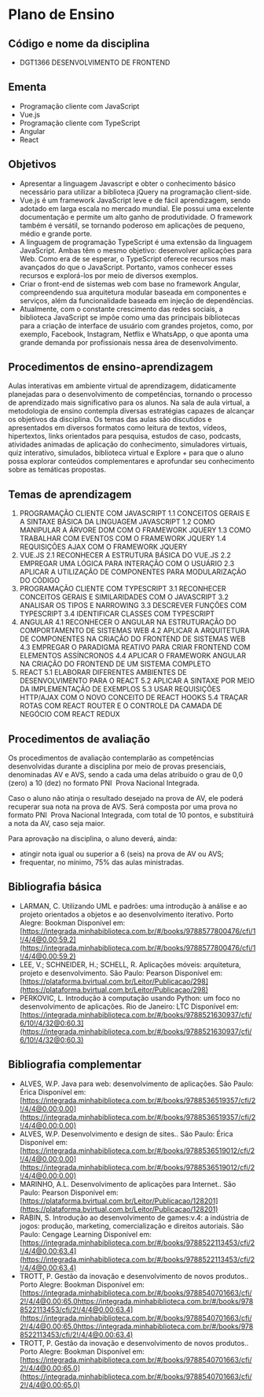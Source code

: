 # Plano de Ensino

## Código e nome da disciplina

- DGT1366 DESENVOLVIMENTO DE FRONT­END

## Ementa

- Programação cliente com JavaScript
- Vue.js
- Programação cliente com TypeScript
- Angular
- React

## Objetivos

- Apresentar a linguagem Javascript e obter o conhecimento básico necessário para utilizar a biblioteca jQuery na programação client­-side.
- Vue.js é um framework JavaScript leve e de fácil aprendizagem, sendo adotado em larga escala no mercado mundial. Ele possui uma excelente documentação e permite um alto ganho de produtividade. O framework também é versátil, se tornando poderoso em aplicações de pequeno, médio e grande porte.
- A linguagem de programação TypeScript é uma extensão da linguagem JavaScript. Ambas têm o mesmo objetivo: desenvolver aplicações para Web. Como era de se esperar, o TypeScript oferece recursos mais avançados do que o JavaScript. Portanto, vamos conhecer esses recursos e explorá-los por meio de diversos exemplos.
- Criar o front-­end de sistemas web com base no framework Angular, compreendendo sua arquitetura modular baseada em componentes e serviços, além da funcionalidade baseada em injeção de dependências.
- Atualmente, com o constante crescimento das redes sociais, a biblioteca JavaScript se impõe como uma das principais bibliotecas para a criação de interface de usuário com grandes projetos, como, por exemplo, Facebook, Instagram, Netflix e WhatsApp, o que aponta uma grande demanda por profissionais nessa área de desenvolvimento.

## Procedimentos de ensino-aprendizagem

Aulas interativas em ambiente virtual de aprendizagem, didaticamente planejadas para o desenvolvimento de competências, tornando o processo de aprendizado mais significativo para os alunos. Na sala de aula virtual, a metodologia de ensino contempla diversas estratégias capazes de alcançar os objetivos da disciplina. Os temas das aulas são discutidos e apresentados em diversos formatos como leitura de textos, vídeos, hipertextos, links orientados para pesquisa, estudos de caso, podcasts, atividades animadas de aplicação do conhecimento, simuladores virtuais, quiz interativo, simulados, biblioteca virtual e Explore + para que o aluno possa explorar conteúdos complementares e aprofundar seu conhecimento sobre as temáticas propostas.

## Temas de aprendizagem

1. PROGRAMAÇÃO CLIENTE COM JAVASCRIPT
   1.1 CONCEITOS GERAIS E A SINTAXE BÁSICA DA LINGUAGEM JAVASCRIPT
   1.2 COMO MANIPULAR A ÁRVORE DOM COM O FRAMEWORK JQUERY
   1.3 COMO TRABALHAR COM EVENTOS COM O FRAMEWORK JQUERY
   1.4 REQUISIÇÕES AJAX COM O FRAMEWORK JQUERY
2. VUE.JS
   2.1 RECONHECER A ESTRUTURA BÁSICA DO VUE.JS
   2.2 EMPREGAR UMA LÓGICA PARA INTERAÇÃO COM O USUÁRIO
   2.3 APLICAR A UTILIZAÇÃO DE COMPONENTES PARA MODULARIZAÇÃO DO CÓDIGO
3. PROGRAMAÇÃO CLIENTE COM TYPESCRIPT
   3.1 RECONHECER CONCEITOS GERAIS E SIMILARIDADES COM O JAVASCRIPT
   3.2 ANALISAR OS TIPOS E NARROWING
   3.3 DESCREVER FUNÇÕES COM TYPESCRIPT
   3.4 IDENTIFICAR CLASSES COM TYPESCRIPT
4. ANGULAR
   4.1 RECONHECER O ANGULAR NA ESTRUTURAÇÃO DO COMPORTAMENTO DE SISTEMAS WEB
   4.2 APLICAR A ARQUITETURA DE COMPONENTES NA CRIAÇÃO DO FRONT­END DE SISTEMAS WEB
   4.3 EMPREGAR O PARADIGMA REATIVO PARA CRIAR FRONT­END COM ELEMENTOS ASSÍNCRONOS
   4.4 APLICAR O FRAMEWORK ANGULAR NA CRIAÇÃO DO FRONT­END DE UM SISTEMA COMPLETO
5. REACT
   5.1 ELABORAR DIFERENTES AMBIENTES DE DESENVOLVIMENTO PARA O REACT
   5.2 APLICAR A SINTAXE POR MEIO DA IMPLEMENTAÇÃO DE EXEMPLOS
   5.3 USAR REQUISIÇÕES HTTP/AJAX COM O NOVO CONCEITO DE REACT HOOKS
   5.4 TRAÇAR ROTAS COM REACT ROUTER E O CONTROLE DA CAMADA DE NEGÓCIO COM REACT REDUX

## Procedimentos de avaliação

Os procedimentos de avaliação contemplarão as competências desenvolvidas durante a disciplina por meio de provas presenciais, denominadas AV e AVS, sendo a cada uma delas atribuído o grau de 0,0 (zero) a 10 (dez) no formato PNI ­ Prova Nacional Integrada.

Caso o aluno não atinja o resultado desejado na prova de AV, ele poderá recuperar sua nota na prova
de AVS. Será composta por uma prova no formato PNI ­ Prova Nacional Integrada, com total de 10 pontos, e substituirá a nota da AV, caso seja maior.

Para aprovação na disciplina, o aluno deverá, ainda:

- atingir nota igual ou superior a 6 (seis) na prova de AV ou AVS;
- frequentar, no mínimo, 75% das aulas ministradas.

## Bibliografia básica

- LARMAN, C. Utilizando UML e padrões: uma introdução à análise e ao projeto orientados a
  objetos e ao desenvolvimento iterativo. Porto Alegre: Bookman
  Disponível em: [https://integrada.minhabiblioteca.com.br/#/books/9788577800476/cfi/1!/4/4@0.00:59.2](https://integrada.minhabiblioteca.com.br/#/books/9788577800476/cfi/1!/4/4@0.00:59.2)
- LEE, V.; SCHNEIDER, H.; SCHELL, R. Aplicações móveis: arquitetura, projeto e
  desenvolvimento. São Paulo: Pearson
  Disponível em: [https://plataforma.bvirtual.com.br/Leitor/Publicacao/298](https://plataforma.bvirtual.com.br/Leitor/Publicacao/298)
- PERKOVIC, L. Introdução à computação usando Python: um foco no desenvolvimento de
  aplicações. Rio de Janeiro: LTC
  Disponível em: [https://integrada.minhabiblioteca.com.br/#/books/9788521630937/cfi/6/10!/4/32@0:60.3](https://integrada.minhabiblioteca.com.br/#/books/9788521630937/cfi/6/10!/4/32@0:60.3)

## Bibliografia complementar

- ALVES, W.P. Java para web: desenvolvimento de aplicações. São Paulo: Érica
  Disponível em: [https://integrada.minhabiblioteca.com.br/#/books/9788536519357/cfi/2!/4/4@0.00:0.00](https://integrada.minhabiblioteca.com.br/#/books/9788536519357/cfi/2!/4/4@0.00:0.00)
- ALVES, W.P. Desenvolvimento e design de sites.. São Paulo: Érica
  Disponível em: [https://integrada.minhabiblioteca.com.br/#/books/9788536519012/cfi/2!/4/4@0.00:0.00](https://integrada.minhabiblioteca.com.br/#/books/9788536519012/cfi/2!/4/4@0.00:0.00)
- MARINHO, A.L. Desenvolvimento de aplicações para Internet.. São Paulo: Pearson
  Disponível em: [https://plataforma.bvirtual.com.br/Leitor/Publicacao/128201](https://plataforma.bvirtual.com.br/Leitor/Publicacao/128201)
- RABIN, S. Introdução ao desenvolvimento de games:v.4: a indústria de jogos: produção,
  marketing, comercialização e direitos autoriais. São Paulo: Cengage Learning
  Disponível em: [https://integrada.minhabiblioteca.com.br/#/books/9788522113453/cfi/2!/4/4@0.00:63.4](https://integrada.minhabiblioteca.com.br/#/books/9788522113453/cfi/2!/4/4@0.00:63.4)
- TROTT, P. Gestão da inovação e desenvolvimento de novos produtos.. Porto Alegre: Bookman
  Disponível em: [https://integrada.minhabiblioteca.com.br/#/books/9788540701663/cfi/2!/4/4@0.00:65.0https://integrada.minhabiblioteca.com.br/#/books/9788522113453/cfi/2!/4/4@0.00:63.4](https://integrada.minhabiblioteca.com.br/#/books/9788540701663/cfi/2!/4/4@0.00:65.0https://integrada.minhabiblioteca.com.br/#/books/9788522113453/cfi/2!/4/4@0.00:63.4)
- TROTT, P. Gestão da inovação e desenvolvimento de novos produtos.. Porto Alegre: Bookman
  Disponível em: [https://integrada.minhabiblioteca.com.br/#/books/9788540701663/cfi/2!/4/4@0.00:65.0](https://integrada.minhabiblioteca.com.br/#/books/9788540701663/cfi/2!/4/4@0.00:65.0)
